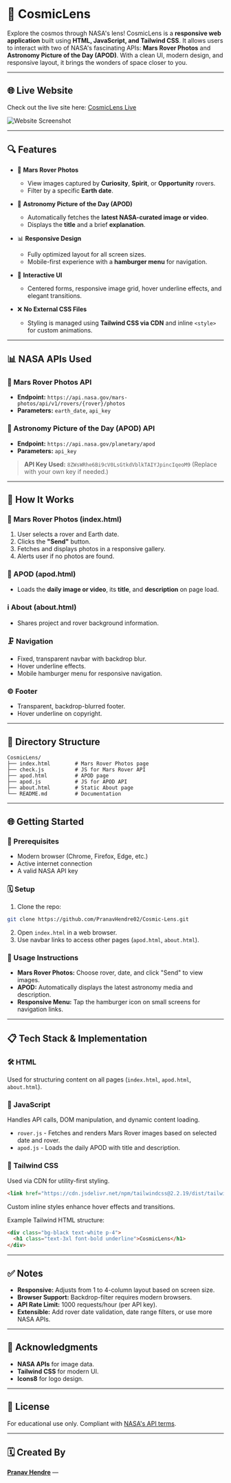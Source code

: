 # 🌌 CosmicLens

Explore the cosmos through NASA's lens! CosmicLens is a **responsive web application** built using **HTML, JavaScript, and Tailwind CSS**. It allows users to interact with two of NASA's fascinating APIs: **Mars Rover Photos** and **Astronomy Picture of the Day (APOD)**. With a clean UI, modern design, and responsive layout, it brings the wonders of space closer to you.

---

## 🌐 Live Website

Check out the live site here: [CosmicLens Live](https://pranavhendre02.github.io/Cosmic-Lens/)

![Website Screenshot](./assets/cosmiclens-screenshot.png)

---

## 🔍 Features

* 🚐 **Mars Rover Photos**

  * View images captured by **Curiosity**, **Spirit**, or **Opportunity** rovers.
  * Filter by a specific **Earth date**.

* 🌌 **Astronomy Picture of the Day (APOD)**

  * Automatically fetches the **latest NASA-curated image or video**.
  * Displays the **title** and a brief **explanation**.

* 📊 **Responsive Design**

  * Fully optimized layout for all screen sizes.
  * Mobile-first experience with a **hamburger menu** for navigation.

* 🔄 **Interactive UI**

  * Centered forms, responsive image grid, hover underline effects, and elegant transitions.

* ❌ **No External CSS Files**

  * Styling is managed using **Tailwind CSS via CDN** and inline `<style>` for custom animations.

---

## 📊 NASA APIs Used

### 🚀 Mars Rover Photos API

* **Endpoint:** `https://api.nasa.gov/mars-photos/api/v1/rovers/{rover}/photos`
* **Parameters:** `earth_date`, `api_key`

### 🌟 Astronomy Picture of the Day (APOD) API

* **Endpoint:** `https://api.nasa.gov/planetary/apod`
* **Parameters:** `api_key`

> **API Key Used:** `8ZWsWRhe6Bi9cV0LsGtkdVblkTAIYJpincIqeoM9` (Replace with your own key if needed.)

---

## 📖 How It Works

### 📸 Mars Rover Photos (index.html)

1. User selects a rover and Earth date.
2. Clicks the **"Send"** button.
3. Fetches and displays photos in a responsive gallery.
4. Alerts user if no photos are found.

### 📰 APOD (apod.html)

* Loads the **daily image or video**, its **title**, and **description** on page load.

### ℹ️ About (about.html)

* Shares project and rover background information.

### 🗜️ Navigation

* Fixed, transparent navbar with backdrop blur.
* Hover underline effects.
* Mobile hamburger menu for responsive navigation.

### © Footer

* Transparent, backdrop-blurred footer.
* Hover underline on copyright.

---

## 📂 Directory Structure

```
CosmicLens/
├── index.html        # Mars Rover Photos page
├── check.js          # JS for Mars Rover API
├── apod.html         # APOD page
├── apod.js           # JS for APOD API
├── about.html        # Static About page
└── README.md         # Documentation
```

---

## 🌐 Getting Started

### 🚪 Prerequisites

* Modern browser (Chrome, Firefox, Edge, etc.)
* Active internet connection
* A valid NASA API key

### 🗓️ Setup

1. Clone the repo:

```bash
git clone https://github.com/PranavHendre02/Cosmic-Lens.git
```

2. Open `index.html` in a web browser.
3. Use navbar links to access other pages (`apod.html`, `about.html`).

### 🔹 Usage Instructions

* **Mars Rover Photos:** Choose rover, date, and click "Send" to view images.
* **APOD:** Automatically displays the latest astronomy media and description.
* **Responsive Menu:** Tap the hamburger icon on small screens for navigation links.

---

## 📋 Tech Stack & Implementation

### 🛠️ HTML

Used for structuring content on all pages (`index.html`, `apod.html`, `about.html`).

### 🔌 JavaScript

Handles API calls, DOM manipulation, and dynamic content loading.

* `rover.js` - Fetches and renders Mars Rover images based on selected date and rover.
* `apod.js` - Loads the daily APOD with title and description.

### 🎨 Tailwind CSS

Used via CDN for utility-first styling.

```html
<link href="https://cdn.jsdelivr.net/npm/tailwindcss@2.2.19/dist/tailwind.min.css" rel="stylesheet">
```

Custom inline styles enhance hover effects and transitions.

Example Tailwind HTML structure:

```html
<div class="bg-black text-white p-4">
  <h1 class="text-3xl font-bold underline">CosmicLens</h1>
</div>
```

---

## ✅ Notes

* **Responsive:** Adjusts from 1 to 4-column layout based on screen size.
* **Browser Support:** Backdrop-filter requires modern browsers.
* **API Rate Limit:** 1000 requests/hour (per API key).
* **Extensible:** Add rover date validation, date range filters, or use more NASA APIs.

---

## 👥 Acknowledgments

* **NASA APIs** for image data.
* **Tailwind CSS** for modern UI.
* **Icons8** for logo design.

---

## 📄 License

For educational use only. Compliant with [NASA's API terms](https://api.nasa.gov/).

---

## 🗓️ Created By

**[Pranav Hendre](https://github.com/PranavHendre02)** — 
